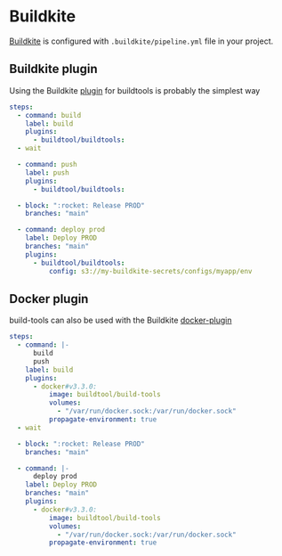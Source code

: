 # Buildkite

[Buildkite] is configured with `.buildkite/pipeline.yml` file in your project.

## Buildkite plugin
Using the Buildkite [plugin] for buildtools is probably the simplest way

```yaml
steps:
  - command: build
    label: build
    plugins:
      - buildtool/buildtools:
  - wait

  - command: push
    label: push
    plugins:
      - buildtool/buildtools:

  - block: ":rocket: Release PROD"
    branches: "main"

  - command: deploy prod
    label: Deploy PROD
    branches: "main"
    plugins:
      - buildtool/buildtools:
          config: s3://my-buildkite-secrets/configs/myapp/env
```

## Docker plugin
build-tools can also be used with the Buildkite [docker-plugin]

```yaml
steps:
  - command: |-
      build
      push
    label: build
    plugins:
      - docker#v3.3.0:
          image: buildtool/build-tools
          volumes:
            - "/var/run/docker.sock:/var/run/docker.sock"
          propagate-environment: true
  - wait

  - block: ":rocket: Release PROD"
    branches: "main"

  - command: |-
      deploy prod
    label: Deploy PROD
    branches: "main"
    plugins:
      - docker#v3.3.0:
          image: buildtool/build-tools
          volumes:
            - "/var/run/docker.sock:/var/run/docker.sock"
          propagate-environment: true
```

[Buildkite]: https://buildkite.com
[plugin]: https://github.com/buildtool/buildtools-buildkite-plugin
[docker-plugin]: https://github.com/buildkite-plugins/docker-buildkite-plugin
